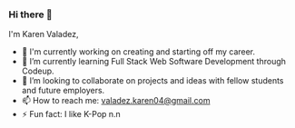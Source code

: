 ### Hi there 👋

I'm Karen Valadez,

- 🔭 I'm currently working on creating and starting off my career.
- 🌱 I’m currently learning Full Stack Web Software Development through Codeup.
- 👯 I’m looking to collaborate on projects and ideas with fellow students and future employers.
- 📫 How to reach me: valadez.karen04@gmail.com
- ⚡ Fun fact: I like K-Pop n.n

